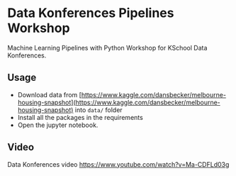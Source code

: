 # Data Konferences Pipelines Workshop
Machine Learning Pipelines with Python Workshop for KSchool Data Konferences.

## Usage

- Download data from [https://www.kaggle.com/dansbecker/melbourne-housing-snapshot](https://www.kaggle.com/dansbecker/melbourne-housing-snapshot) into `data/` folder
- Install all the packages in the requirements
- Open the jupyter notebook.

## Video
Data Konferences video
https://www.youtube.com/watch?v=Ma-CDFLd03g
